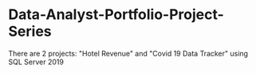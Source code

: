 # Data-Analyst-Portfolio-Project-Series
There are 2 projects: "Hotel Revenue" and "Covid 19 Data Tracker" using SQL Server 2019
